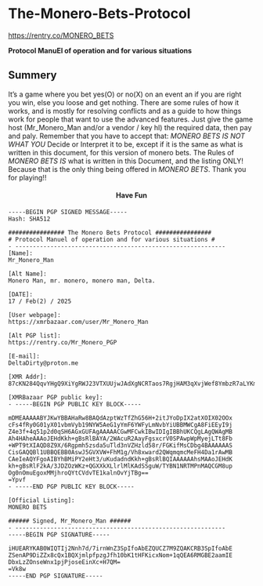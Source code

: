 # The-Monero-Bets-Protocol

https://rentry.co/MONERO_BETS

__Protocol ManuEl of operation and for various situations__

## Summery
It’s a game where you bet yes(O) or no(X) on an event an if you are right you win, else you loose and
get nothing. There are some rules of how it works, and is mostly for resolving conflicts and as a guide
to how things work for people that want to use the advanced features.
Just give the game host (Mr_Monero_Man and/or a vendor / key hl) the required data, then pay and
paly. Remember that you have to accept that:
*MONERO BETS IS NOT WHAT YOU* Decide or Interpret it to be, except if it is the same as what is
written in this document, for this version of monero bets.
The Rules of *MONERO BETS IS* what is written in this Document, and the listing ONLY!
Because that is the only thing being offered in *MONERO BETS*. Thank you for playing!!



<h4 align="center"> Have Fun </h4>

```
-----BEGIN PGP SIGNED MESSAGE-----
Hash: SHA512

################ The Monero Bets Protocol ################
# Protocol Manuel of operation and for various situations #
- ------------------------------------------------------------
[Name]:
Mr_Monero_Man

[Alt Name]:
Monero Man, mr. monero, monero man, Delta.

[DATE]:
17 / Feb(2) / 2025

[User webpage]:
https://xmrbazaar.com/user/Mr_Monero_Man

[Alt PGP list]:
https://rentry.co/Mr_Monero_PGP

[E-mail]:
DeltaDirty@proton.me

[XMR Addr]:
87cKN284QqvYHgQ9XiYgRWJ23VTXUUjwJAdXgNCRTaos7RgjHAM3qXvjWef8YmbzR7aLYKmawUdcKJCGTqUvxjQgTAHpKLG

[XMRBazaar PGP public key]:
- -----BEGIN PGP PUBLIC KEY BLOCK-----

mDMEAAAAABYJKwYBBAHaRw8BAQdAzptWzTfZhG56H+2itJYoDpIX2atXOIX02OOx
cFs4fRy0G01yX01vbmVyb19NYW5AeG1yYmF6YWFyLmNvbYiUBBMWCgA8FiEEyI9j
Z4e3f+4q51p2d0qSH6AGxGUFAgAAAAACGwMFCwkIBwIDIgIBBhUKCQgLAgQWAgMB
Ah4HAheAAAoJEHdKkh+gBsRlBAYA/2WAcuR2AayFgsxcrV0SPAwpWpMyejLTt8Fb
+WPT9tXIAQD8Z9X/6Rgpmh5zsda5uTld3nVZHzld58r/FGKifMsCDbg4BAAAAAAS
CisGAQQBl1UBBQEBB0AswJ5GVXVW+FhM1g/Vh8xward2QWqmqmcMeFH4Da1rAwMB
CAeIeAQYFgoAIBYhBMiPY2eHt3/uKudadndKkh+gBsRlBQIAAAAAAhsMAAoJEHdK
kh+gBsRlF2kA/3JDZOzWKz+QGXXkXLlrlMlKAdSSguW/TYBN1NRTMPnMAQCGM8up
Og0nOmuEgoxMMjhroQYtCVdvTE1kalnOvYjTBg==
=Ypvf
- -----END PGP PUBLIC KEY BLOCK-----

[Official Listing]:
MONERO BETS

###### Signed, Mr_Monero_Man ######
- ------------------------------------------------------------
-----BEGIN PGP SIGNATURE-----

iHUEARYKAB0WIQTIj2Nnh7d/7irnWnZ3SpIfoAbEZQUCZ7M9ZQAKCRB3SpIfoAbE
ZSenAP9DiZZx8cQx1BQXjmlpfpzgJfh10bK1tHFKicxNom+1qQEA6RMGBE2aamIE
DbxLzZOnseWnx1pjPjoseEinXc+H7QM=
=Vk8w
-----END PGP SIGNATURE-----

```
